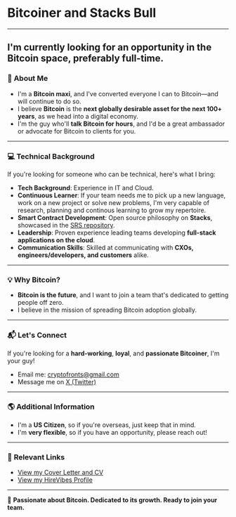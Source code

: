 # **Bitcoiner and Stacks Bull**

---

## **I'm currently looking for an opportunity in the Bitcoin space, preferably full-time.**

### 🌟 **About Me**

- I'm a **Bitcoin maxi**, and I've converted everyone I can to Bitcoin—and will continue to do so.
- I believe **Bitcoin** is the **next globally desirable asset for the next 100+ years**, as we head into a digital economy.
- I'm the guy who'll **talk Bitcoin for hours**, and I'd be a great ambassador or advocate for Bitcoin to clients for you.

---

### 💻 **Technical Background**

If you're looking for someone who can be technical, here's what I bring:

- **Tech Background**: Experience in IT and Cloud.
- **Continuous Learner**: If your team needs me to pick up a new language, work on a new project or solve new problems, I'm very capable of research, planning and continous learning to grow my repertoire.
- **Smart Contract Development**: Open source philosophy on **Stacks**, showcased in the [SRS repository](https://github.com/your-repo/SRS).
- **Leadership**: Proven experience leading teams developing **full-stack applications on the cloud**.
- **Communication Skills**: Skilled at communicating with **CXOs, engineers/developers, and customers** alike.

---

### 💡 **Why Bitcoin?**

- **Bitcoin is the future**, and I want to join a team that's dedicated to getting people off zero.
- I believe in the mission of spreading Bitcoin adoption globally.

---

### 📬 **Let's Connect**

If you're looking for a **hard-working**, **loyal**, and **passionate Bitcoiner**, I'm your guy! 

- Email me: [cryptofronts@gmail.com](mailto:cryptofronts@gmail.com)
- Message me on [X (Twitter)](https://x.com/cryptofronts)

---

### 🌎 **Additional Information**

- I'm a **US Citizen**, so if you're overseas, just keep that in mind.
- I'm **very flexible**, so if you have an opportunity, please reach out!

---

### 📄 **Relevant Links**

- [View my Cover Letter and CV](https://github.com/highrollerBTC/professoinal-career/blob/main/Cover%20Letter%20and%20CV.md)
- [View my HireVibes Profile](https://app.hirevibes.com/jobseekers/a8a07a23-8d62-4019-9c47-39870f5fd53c)

---

🌟 **Passionate about Bitcoin. Dedicated to its growth. Ready to join your team.**
